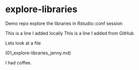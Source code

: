# explore-libraries
Demo repo explore the libraries in Rstudio::conf session

This is a line I added locally
This is a line I added from GitHub

Lets look at a file

(01_explore-libraries_jenny.md)


I had coffee.
